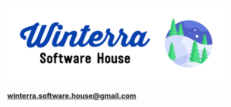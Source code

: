 ![Image](https://raw.githubusercontent.com/winterrasoftwarehouse/winterrasoftwarehouse.github.io/main/logo_transparent_background.png)

### winterra.software.house@gmail.com
